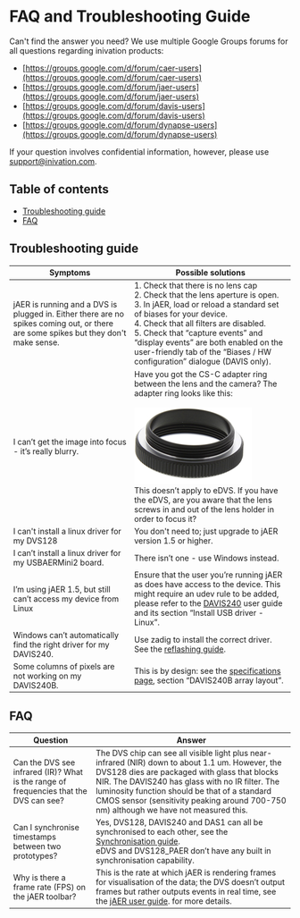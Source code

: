 # FAQ and Troubleshooting Guide

Can't find the answer you need? We use multiple Google Groups forums for
all questions regarding inivation products:

- [https://groups.google.com/d/forum/caer-users](https://groups.google.com/d/forum/caer-users)
- [https://groups.google.com/d/forum/jaer-users](https://groups.google.com/d/forum/jaer-users)
- [https://groups.google.com/d/forum/davis-users](https://groups.google.com/d/forum/davis-users)
- [https://groups.google.com/d/forum/dynapse-users](https://groups.google.com/d/forum/dynapse-users)

If your question involves confidential information, however, please use
[support@inivation.com](mailto:support@inivation.com).

## Table of contents
- [Troubleshooting guide](#troubleshooting-guide)
- [FAQ](#faq)

## Troubleshooting guide

| Symptoms                                                                                                                              | Possible solutions                                                                                                                                                                                                                                                                                                                                                                |
| ------------------------------------------------------------------------------------------------------------------------------------- | --------------------------------------------------------------------------------------------------------------------------------------------------------------------------------------------------------------------------------------------------------------------------------------------------------------------------------------------------------------------------------- |
| jAER is running and a DVS is plugged in. Either there are no spikes coming out, or there are some spikes but they don't make sense.  | 1.  Check that there is no lens cap <br/> 2. Check that the lens aperture is open. <br/> 3. In jAER, load or reload a standard set of biases for your device. <br/> 4.	Check that all filters are disabled. <br/> 5.	Check that “capture events” and “display events” are both enabled on the user-friendly tab of the “Biases / HW configuration” dialogue (DAVIS only).    |
| I can’t get the image into focus - it’s really blurry.                                                                                | Have you got the CS-C adapter ring between the lens and the camera? The adapter ring looks like this: <br/><br/>  <img src="media/CS-C_adapter.png"/> <br/> This doesn’t apply to eDVS. If you have the eDVS, are you aware that the lens screws in and out of the lens holder in order to focus it?                                                                               |
| I can't install a linux driver for my DVS128                                                                                          | You don't need to; just upgrade to jAER version 1.5 or higher.                                                                                                                                                                                                                                                                                                                    |
| I can’t install a linux driver for my USBAERMini2 board.                                                                              | There isn’t one - use Windows instead.                                                                                                                                                                                                                                                                                                                                            |
| I’m using jAER 1.5, but still can’t access my device from Linux                                                                       | Ensure that the user you’re running jAER as does have access to the device. This might require an udev rule to be added, please refer to the [DAVIS240](https://inilabs.com/support/hardware/davis240/) user guide and its section “Install USB driver - Linux”.                                                                                                                  |
| Windows can’t automatically find the right driver for my DAVIS240.                                                                    | Use zadig to install the correct driver. See the [reflashing guide](http://www.inilabs.com/support/reflashing).                                                                                                                                                                                                                                                                   |
| Some columns of pixels are not working on my DAVIS240B.                                                                               | This is by design: see the [specifications page](http://www.inilabs.com/products/davis/specifications), section “DAVIS240B array layout”.                                                                                                                                                                                                                                         |

## FAQ
| Question                                                                              | Answer                                                                                                                                                                                                                                                                                                                                            |
| ------------------------------------------------------------------------------------- | ------------------------------------------------------------------------------------------------------------------------------------------------------------------------------------------------------------------------------------------------------------------------------------------------------------------------------------------------- |
| Can the DVS see infrared (IR)? What is the range of frequencies that the DVS can see? | The DVS chip can see all visible light plus near-infrared (NIR) down to about 1.1 um. However, the DVS128 dies are packaged with glass that blocks NIR. The DAVIS240 has glass with no IR filter. The luminosity function should be that of a standard CMOS sensor (sensitivity peaking around 700-750 nm) although we have not measured this.    |
| Can I synchronise timestamps between two prototypes?                                  |  Yes, DVS128, DAVIS240 and DAS1 can all be synchronised to each other, see the [Synchronisation guide](http://www.inilabs.com/support/synch). <br/> eDVS and DVS128_PAER don’t have any built in synchronisation capability.                                                                                                                      |
| Why is there a frame rate (FPS) on the jAER toolbar?                                  | This is the rate at which jAER is rendering frames for visualisation of the data; the DVS doesn’t output frames but rather outputs events in real time, see the [jAER user guide](http://www.inilabs.com/support/jaer). for more details.                                                                                                         |
